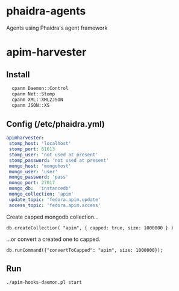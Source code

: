 # phaidra-agents
Agents using Phaidra's agent framework

# apim-harvester

## Install

```bash
  cpanm Daemon::Control
  cpanm Net::Stomp
  cpanm XML::XML2JSON
  cpanm JSON::XS
```

## Config (/etc/phaidra.yml)

```yml
apimharvester:
 stomp_host: 'localhost'
 stomp_port: 61613
 stomp_user: 'not used at present'
 stomp_password: 'not used at present'
 mongo_host: 'mongohost'
 mongo_user: 'user'
 mongo_password: 'pass'
 mongo_port: 27017
 mongo_db:  'instancedb'
 mongo_collection: 'apim' 
 update_topic: 'fedora.apim.update'
 access_topic: 'fedora.apim.access'
```

Create capped mongodb collection...
```
db.createCollection( "apim", { capped: true, size: 1000000 } )
```

...or convert a created one to capped.
```
db.runCommand({"convertToCapped": "apim", size: 1000000});
```


## Run

```bash
./apim-hooks-daemon.pl start
```

